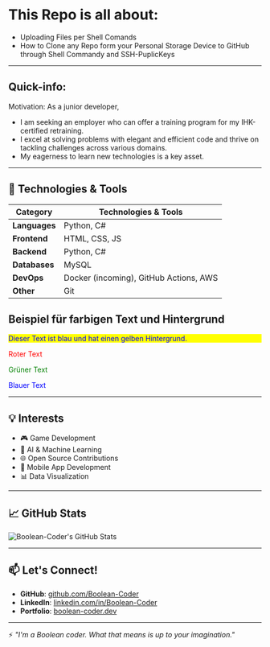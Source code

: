 # This Repo is all about:
  * Uploading Files per Shell Comands
  * How to Clone any Repo form your Personal Storage Device to GitHub through Shell Commandy and SSH-PuplicKeys
---
## Quick-info:
Motivation: As a junior developer, 
- I am seeking an employer who can offer a training program for my IHK-certified retraining. 
- I excel at solving problems with elegant and efficient code and thrive on tackling challenges across various domains.
- My eagerness to learn new technologies is a key asset.

---

## 🔧 Technologies & Tools

| Category     | Technologies & Tools                     |
|--------------|------------------------------------------|
| **Languages**| Python, C#                               |
| **Frontend** | HTML, CSS, JS                            |
| **Backend**  | Python, C#                               |
| **Databases**| MySQL                                    |
| **DevOps**   | Docker (incoming), GitHub Actions, AWS   |
| **Other**    | Git                                      |
## Beispiel für farbigen Text und Hintergrund

<p style="color:blue; background-color:yellow;">Dieser Text ist blau und hat einen gelben Hintergrund.</p>
<p style="color:red;">Roter Text</p>
<p style="color:green;">Grüner Text</p>
<p style="color:blue;">Blauer Text</p>

---

  ## 💡 Interests
   - 🎮 Game Development
   - 🧠 AI & Machine Learning
   - 🌐 Open Source Contributions
   - 📱 Mobile App Development
   - 📊 Data Visualization

---

## 📈 GitHub Stats
![Boolean-Coder's GitHub Stats](https://github-readme-stats.vercel.app/api?username=Boolean-Coder&show_icons=true&theme=radical)

---

## 📫 Let's Connect!
- **GitHub**: [github.com/Boolean-Coder](https://github.com/Boolean-Coder)
- **LinkedIn**: [linkedin.com/in/Boolean-Coder](#)
- **Portfolio**: [boolean-coder.dev](#)

---

⚡ *"I'm a Boolean coder. What that means is up to your imagination."*

